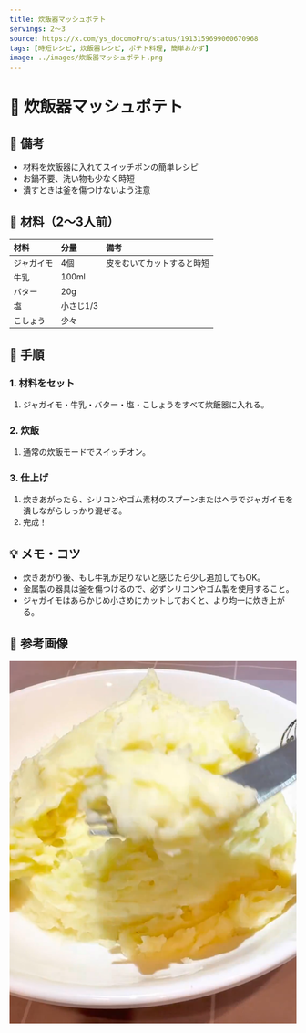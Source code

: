 ```yaml
---
title: 炊飯器マッシュポテト
servings: 2〜3
source: https://x.com/ys_docomoPro/status/1913159699060670968
tags: [時短レシピ, 炊飯器レシピ, ポテト料理, 簡単おかず]
image: ../images/炊飯器マッシュポテト.png
---
```


# 🍳 炊飯器マッシュポテト

## 📝 備考
- 材料を炊飯器に入れてスイッチポンの簡単レシピ
- お鍋不要、洗い物も少なく時短
- 潰すときは釜を傷つけないよう注意

## 🛒 材料（2〜3人前）
| 材料 | 分量 | 備考 |
|:---|:---|:---|
| ジャガイモ | 4個 | 皮をむいてカットすると時短 |
| 牛乳 | 100ml | |
| バター | 20g | |
| 塩 | 小さじ1/3 | |
| こしょう | 少々 | |

## 🥣 手順

### 1. 材料をセット
1. ジャガイモ・牛乳・バター・塩・こしょうをすべて炊飯器に入れる。

### 2. 炊飯
1. 通常の炊飯モードでスイッチオン。

### 3. 仕上げ
1. 炊きあがったら、シリコンやゴム素材のスプーンまたはヘラでジャガイモを潰しながらしっかり混ぜる。
2. 完成！

## 💡 メモ・コツ
- 炊きあがり後、もし牛乳が足りないと感じたら少し追加してもOK。
- 金属製の器具は釜を傷つけるので、必ずシリコンやゴム製を使用すること。
- ジャガイモはあらかじめ小さめにカットしておくと、より均一に炊き上がる。

## 📸 参考画像

![炊飯器マッシュポテト](../images/炊飯器マッシュポテト.png)